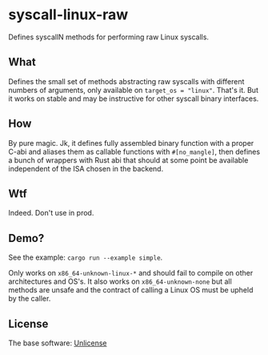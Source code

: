 # syscall-linux-raw

Defines syscallN methods for performing raw Linux syscalls.

## What

Defines the small set of methods abstracting raw syscalls with different
numbers of arguments, only available on `target_os = "linux"`. That's it. But
it works on stable and may be instructive for other syscall binary interfaces.

## How

By pure magic. Jk, it defines fully assembled binary function with a proper
C-abi and aliases them as callable functions with `#[no_mangle]`, then defines
a bunch of wrappers with Rust abi that should at some point be available
independent of the ISA chosen in the backend.

## Wtf

Indeed. Don't use in prod.

## Demo?

See the example: `cargo run --example simple`.

Only works on `x86_64-unknown-linux-*` and should fail to compile on other
architectures and OS's. It also works on `x86_64-unknown-none` but all methods
are unsafe and the contract of calling a Linux OS must be upheld by the caller.

## License

The base software: [Unlicense](https://unlicense.org/)
